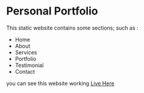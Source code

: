 # Personal Portfolio
This static website contains some sections; such as :
* Home
* About
* Services
* Portfolio
* Testimonial
* Contact

you can see this website working [Live Here](https://mashfy.github.io/mashfyportfolio/)